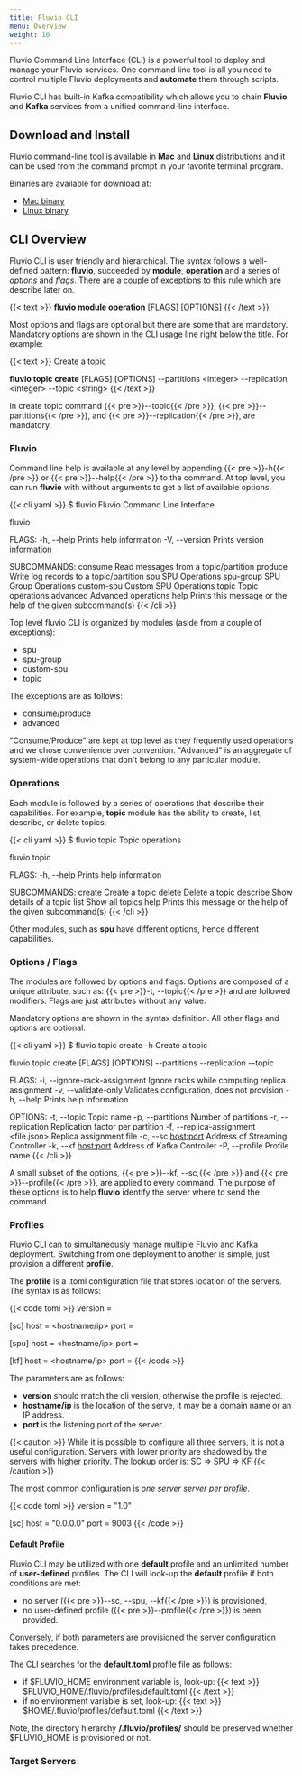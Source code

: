 ```yaml
---
title: Fluvio CLI
menu: Overview
weight: 10
---
```


Fluvio Command Line Interface (CLI) is a powerful tool to deploy and manage your Fluvio services. One command line tool is all you need to control multiple Fluvio deployments and __automate__ them through scripts.  

Fluvio CLI has built-in Kafka compatibility which allows you to chain  __Fluvio__ and __Kafka__ services from a unified command-line interface.

## Download and Install

Fluvio command-line tool is available in __Mac__ and __Linux__ distributions and it can be used from the command prompt in your favorite terminal program.  

Binaries are available for download at:

* [Mac binary](http://github.com/infinyon)
* [Linux binary](http://github.com/infinyon)


## CLI Overview

Fluvio CLI is user friendly and hierarchical. The syntax follows a well-defined pattern: __fluvio__, succeeded by __module__, __operation__ and a series of _options_ and _flags_. There are a couple of exceptions to this rule which are describe later on.


{{< text >}}
<strong>fluvio module operation</strong> [FLAGS] [OPTIONS]
{{< /text >}}

Most options and flags are optional but there are some that are mandatory. Mandatory options are shown in the CLI usage line right below the title. For example:

{{< text >}}
Create a topic

<strong>fluvio topic create</strong> [FLAGS] [OPTIONS] --partitions &lt;integer&gt; --replication &lt;integer&gt; --topic &lt;string&gt;
{{< /text >}}

In create topic command {{< pre >}}--topic{{< /pre >}}, {{< pre >}}--partitions{{< /pre >}}, and {{< pre >}}--replication{{< /pre >}}, are mandatory.

### Fluvio

Command line help is available at any level by appending {{< pre >}}-h{{< /pre >}} or {{< pre >}}--help{{< /pre >}} to the command. At top level, you can run __fluvio__ with without arguments to get a list of available options.

{{< cli yaml >}}
$ fluvio 
Fluvio Command Line Interface

fluvio <SUBCOMMAND>

FLAGS:
    -h, --help       Prints help information
    -V, --version    Prints version information

SUBCOMMANDS:
    consume       Read messages from a topic/partition
    produce       Write log records to a topic/partition
    spu           SPU Operations
    spu-group     SPU Group Operations
    custom-spu    Custom SPU Operations
    topic         Topic operations
    advanced      Advanced operations
    help          Prints this message or the help of the given subcommand(s)
{{< /cli >}}

Top level fluvio CLI is organized by modules (aside from a couple of exceptions):

* spu
* spu-group
* custom-spu
* topic

The exceptions are as follows:

* consume/produce
* advanced

"Consume/Produce" are kept at top level as they frequently used operations and we chose convenience over convention. "Advanced" is an aggregate of system-wide operations that don't belong to any particular module.

### Operations

Each module is followed by a series of operations that describe their capabilities. For example, __topic__ module has the ability to create, list, describe, or delete topics:

{{< cli yaml >}}
$ fluvio topic
Topic operations

fluvio topic <SUBCOMMAND>

FLAGS:
    -h, --help    Prints help information

SUBCOMMANDS:
    create      Create a topic
    delete      Delete a topic
    describe    Show details of a topic
    list        Show all topics
    help        Prints this message or the help of the given subcommand(s)
{{< /cli >}}

Other modules, such as __spu__ have different options, hence different capabilities.

### Options / Flags

The modules are followed by options and flags. Options are composed of a unique attribute, such as: {{< pre >}}-t, --topic{{< /pre >}} and are followed modifiers. Flags are just attributes without any value.

Mandatory options are shown in the syntax definition. All other flags and options are optional.

{{< cli yaml >}}
$ fluvio topic create -h
Create a topic

fluvio topic create [FLAGS] [OPTIONS] --partitions <integer> --replication <integer> --topic <string>

FLAGS:
    -i, --ignore-rack-assignment    Ignore racks while computing replica assignment
    -v, --validate-only             Validates configuration, does not provision
    -h, --help                      Prints help information

OPTIONS:
    -t, --topic <string>                    Topic name
    -p, --partitions <integer>              Number of partitions
    -r, --replication <integer>             Replication factor per partition
    -f, --replica-assignment <file.json>    Replica assignment file
    -c, --sc <host:port>                    Address of Streaming Controller
    -k, --kf <host:port>                    Address of Kafka Controller
    -P, --profile <profile>                 Profile name
{{< /cli >}}

A small subset of the options, {{< pre >}}--kf, --sc,{{< /pre >}} and {{< pre >}}--profile{{< /pre >}}, are applied to every command. The purpose of these options is to help __fluvio__ identify the server where to send the command.

### Profiles

Fluvio CLI can to simultaneously manage multiple Fluvio and Kafka deployment. Switching from one deployment to another is simple, just provision a different __profile__. 

The __profile__ is a .toml configuration file that stores location of the servers. The syntax is as follows:

{{< code toml >}}
version = <profiles-version>

[sc]
host = <hostname/ip>
port = <port>

[spu]
host = <hostname/ip>
port = <port>

[kf]
host = <hostname/ip>
port = <port>
{{< /code >}}

The parameters are as follows:

* __version__ should match the cli version, otherwise the profile is rejected.
* __hostname/ip__ is the location of the serve, it may be a domain name or an IP address.
* __port__ is the listening port of the server.

{{< caution >}}
While it is possible to configure all three servers, it is not a useful configuration. Servers with lower priority are shadowed by the servers with higher priority. The lookup order is: SC => SPU => KF
{{< /caution >}}

The most common configuration is _one server server per profile_.

{{< code toml >}}
version = "1.0"

[sc]
host = "0.0.0.0"
port = 9003
{{< /code >}}

#### Default Profile

Fluvio CLI may be utilized with one __default__ profile and an unlimited number of __user-defined__ profiles. The CLI will look-up the __default__ profile if both conditions are met:

* no server ({{< pre >}}--sc, --spu, --kf{{< /pre >}}) is provisioned,
* no user-defined profile ({{< pre >}}--profile{{< /pre >}}) is been provided.

Conversely, if both parameters are provisioned the server configuration takes precedence.  

The CLI searches for the __default.toml__ profile file as follows:

* if $FLUVIO_HOME environment variable is, look-up:
    {{< text >}}
    $FLUVIO_HOME/.fluvio/profiles/default.toml
    {{< /text >}}
* if no environment variable is set, look-up:
    {{< text >}}
    $HOME/.fluvio/profiles/default.toml 
    {{< /text >}}

Note, the directory hierarchy  __/.fluvio/profiles/__ should be preserved whether $FLUVIO_HOME is provisioned or not.

### Target Servers

